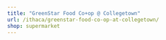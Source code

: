 ```yaml
---
title: "GreenStar Food Co+op @ Collegetown"
url: /ithaca/greenstar-food-co-op-at-collegetown/
shop: supermarket
---
```

